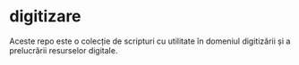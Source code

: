 # digitizare
Aceste repo este o colecție de scripturi cu utilitate în domeniul digitizării și a prelucrării resurselor digitale.
